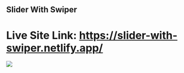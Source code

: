 ## Slider With Swiper

# Live Site Link: https://slider-with-swiper.netlify.app/

<img src="./slider-swiper.mp4">